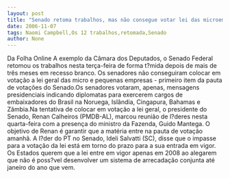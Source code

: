 ```yaml
---
layout: post
title: "Senado retoma trabalhos, mas não consegue votar lei das microempresas "
date: 2006-11-07
tags: Naomi Campbell,Os 12 trabalhos,retomada,Senado
author: None
---
```

Da Folha Online
A exemplo da Câmara dos Deputados, o Senado Federal retomou os trabalhos nesta terça-feira de forma t?mida depois de mais de três meses em recesso branco. Os senadores não conseguiram colocar em votação a lei geral das micro e pequenas empresas - primeiro item da pauta de votações do Senado.Os senadores votaram, apenas, mensagens presidenciais indicando diplomatas para exercerem cargos de embaixadores do Brasil na Noruega, Islândia, Cingapura, Bahamas e Zâmbia.Na tentativa de colocar em votação a lei geral, o presidente do Senado, Renan Calheiros (PMDB-AL), marcou reunião de l?deres nesta quarta-feira com a presença do ministro da Fazenda, Guido Mantega. O objetivo de Renan é garantir que a matéria entre na pauta de votação amanhã. A l?der do PT no Senado, Ideli Salvatti (SC), disse que o impasse para a votação da lei está em torno do prazo para a sua entrada em vigor. Os Estados querem que a lei entre em vigor apenas em 2008 ao alegarem que não é poss?vel desenvolver um sistema de arrecadação conjunta até janeiro do ano que vem. 